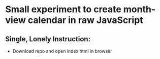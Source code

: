 # Small experiment to create month-view calendar in raw JavaScript

## Single, Lonely Instruction:
- Download repo and open index.html in browser
